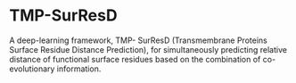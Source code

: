 # TMP-SurResD
A deep-learning framework, TMP- SurResD (Transmembrane Proteins Surface Residue Distance Prediction), for simultaneously predicting relative distance of functional surface residues based on the combination of co-evolutionary information.

